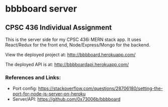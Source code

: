 # bbbboard server

## CPSC 436 Individual Assignment

This is the server side for my CPSC 436i MERN stack app. It uses React/Redux for the front end, Node/Express/Mongo for the backend.


View the deployed project at: http://bbbboard.herokuapp.com/

The deployed API is at: http://bbbboardapi.herokuapp.com/

### References and Links:
  * Port config: https://stackoverflow.com/questions/28706180/setting-the-port-for-node-js-server-on-heroku
  * Server/API: https://github.com/0x73006b/bbbboard
